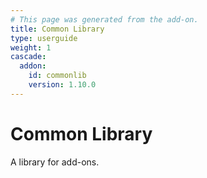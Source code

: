 ```yaml
---
# This page was generated from the add-on.
title: Common Library
type: userguide
weight: 1
cascade:
  addon:
    id: commonlib
    version: 1.10.0
---
```


# Common Library

A library for add-ons.
